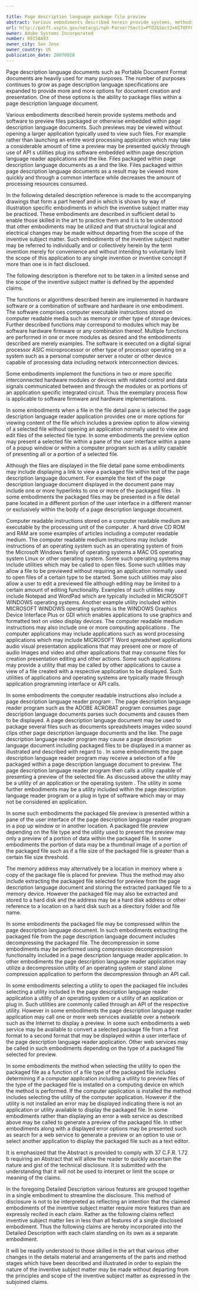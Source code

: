 ```yaml
---

title: Page description language package file preview
abstract: Various embodiments described herein provide systems, methods, and software to preview files packaged, or otherwise embedded, within page description language documents. Such previews may be viewed without opening a larger application typically used to view such files. Some embodiments include presenting, in a page description language document reader application, a representation of a file packaged within a page description language document and receiving a selection of the packaged file to preview the file within the page description language document reader application. Some embodiments further include selecting a utility to open the packaged file as a function of a file type of the packaged file and calling the selected utility to open the packaged file with a reference to a location where packaged file is located.
url: http://patft.uspto.gov/netacgi/nph-Parser?Sect1=PTO2&Sect2=HITOFF&p=1&u=%2Fnetahtml%2FPTO%2Fsearch-adv.htm&r=1&f=G&l=50&d=PALL&S1=09158493&OS=09158493&RS=09158493
owner: Adobe Systems Incorporated
number: 09158493
owner_city: San Jose
owner_country: US
publication_date: 20070928
---
```

Page description language documents such as Portable Document Format documents are heavily used for many purposes. The number of purposes continues to grow as page description language specifications are expanded to provide more and more options for document creation and presentation. One of these options is the ability to package files within a page description language document.

Various embodiments described herein provide systems methods and software to preview files packaged or otherwise embedded within page description language documents. Such previews may be viewed without opening a larger application typically used to view such files. For example rather than launching an entire word processing application which may take a considerable amount of time a preview may be presented quickly through use of API s utilities plug ins software embedded within page description language reader applications and the like. Files packaged within page description language documents as a and the like. Files packaged within page description language documents as a result may be viewed more quickly and through a common interface while decreases the amount of processing resources consumed.

In the following detailed description reference is made to the accompanying drawings that form a part hereof and in which is shown by way of illustration specific embodiments in which the inventive subject matter may be practiced. These embodiments are described in sufficient detail to enable those skilled in the art to practice them and it is to be understood that other embodiments may be utilized and that structural logical and electrical changes may be made without departing from the scope of the inventive subject matter. Such embodiments of the inventive subject matter may be referred to individually and or collectively herein by the term invention merely for convenience and without intending to voluntarily limit the scope of this application to any single invention or inventive concept if more than one is in fact disclosed.

The following description is therefore not to be taken in a limited sense and the scope of the inventive subject matter is defined by the appended claims.

The functions or algorithms described herein are implemented in hardware software or a combination of software and hardware in one embodiment. The software comprises computer executable instructions stored on computer readable media such as memory or other type of storage devices. Further described functions may correspond to modules which may be software hardware firmware or any combination thereof. Multiple functions are performed in one or more modules as desired and the embodiments described are merely examples. The software is executed on a digital signal processor ASIC microprocessor or other type of processor operating on a system such as a personal computer server a router or other device capable of processing data including network interconnection devices.

Some embodiments implement the functions in two or more specific interconnected hardware modules or devices with related control and data signals communicated between and through the modules or as portions of an application specific integrated circuit. Thus the exemplary process flow is applicable to software firmware and hardware implementations.

In some embodiments when a file in the file detail pane is selected the page description language reader application provides one or more options for viewing content of the file which includes a preview option to allow viewing of a selected file without opening an application normally used to view and edit files of the selected file type. In some embodiments the preview option may present a selected file within a pane of the user interface within a pane of a popup window or within a computer program such as a utility capable of presenting all or a portion of a selected file.

Although the files are displayed in the file detail pane some embodiments may include displaying a link to view a packaged file within text of the page description language document. For example the text of the page description language document displayed in the document pane may include one or more hyperlinks to one or more of the packaged files . In some embodiments the packaged files may be presented in a file detail pane located in a different portion of the user interface in a different manner or exclusively within the body of a page description language document.

Computer readable instructions stored on a computer readable medium are executable by the processing unit of the computer . A hard drive CD ROM and RAM are some examples of articles including a computer readable medium. The computer readable medium instructions may include instructions of an operating system such as an operating system of from the Microsoft Windows family of operating systems a MAC OS operating system Linux or other operating system. Some such operating systems may include utilities which may be called to open files. Some such utilities may allow a file to be previewed without requiring an application normally used to open files of a certain type to be started. Some such utilities may also allow a user to edit a previewed file although editing may be limited to a certain amount of editing functionality. Examples of such utilities may include Notepad and WordPad which are typically included in MICROSOFT WINDOWS operating systems. Another example utility included within MICROSOFT WINDOWS operating systems is the WINDOWS Graphics Device Interface Plus or GDI which enables applications to use graphics and formatted text on video display devices. The computer readable medium instructions may also include one or more computing applications . The computer applications may include applications such as word processing applications which may include MICROSOFT Word spreadsheet applications audio visual presentation applications that may present one or more of audio images and video and other applications that may consume files for creation presentation editing and other actions. Some such applications may provide a utility that may be called by other applications to cause a view of a file created with a respective application to be displayed. Such utilities of applications and operating systems are typically made through application programming interface or API calls.

In some embodiments the computer readable instructions also include a page description language reader program . The page description language reader program such as the ADOBE ACROBAT program consumes page description language documents parses such documents and causes them to be displayed. A page description language document may be used to package several files such as documents spreadsheets images video sound clips other page description language documents and the like. The page description language reader program may cause a page description language document including packaged files to be displayed in a manner as illustrated and described with regard to . In some embodiments the page description language reader program may receive a selection of a file packaged within a page description language document to preview. The page description language reader program then calls a utility capable of presenting a preview of the selected file. As discussed above the utility may be a utility of an application or the operating system . The utility in some further embodiments may be a utility included within the page description language reader program or a plug in type of software which may or may not be considered an application.

In some such embodiments the packaged file preview is presented within a pane of the user interface of the page description language reader program in a pop up window or in another location. A packaged file preview depending on the file type and the utility used to present the preview may only a preview of a portion of data within the packaged file. In some embodiments the portion of data may be a thumbnail image of a portion of the packaged file such as if a file size of the packaged file is greater than a certain file size threshold.

The memory address may alternatively be a location in memory where a copy of the package file is placed for preview. Thus the method may also include extracting the packaged file selected for preview from the page description language document and storing the extracted packaged file to a memory device. However the packaged file may also be extracted and stored to a hard disk and the address may be a hard disk address or other reference to a location on a hard disk such as a directory folder and file name.

In some embodiments the packaged file may be compressed within the page description language document. In such embodiments extracting the packaged file from the page description language document includes decompressing the packaged file. The decompression in some embodiments may be performed using compression decompression functionality included in a page description language reader application. In other embodiments the page description language reader application may utilize a decompression utility of an operating system or stand alone compression application to perform the decompression through an API call.

In some embodiments selecting a utility to open the packaged file includes selecting a utility included in the page description language reader application a utility of an operating system or a utility of an application or plug in. Such utilities are commonly called through an API of the respective utility. However in some embodiments the page description language reader application may call one or more web services available over a network such as the Internet to display a preview. In some such embodiments a web service may be available to convert a selected package file from a first format to a second format that may be displayed within a user interface of the page description language reader application. Other web services may be called in such embodiments depending on the type of a packaged file selected for preview.

In some embodiments the method when selecting the utility to open the packaged file as a function of a file type of the packaged file includes determining if a computer application including a utility to preview files of the type of the packaged file is installed on a computing device on which the method is performed. If the computer application is installed the method includes selecting the utility of the computer application. However if the utility is not installed an error may be displayed indicating there is not an application or utility available to display the packaged file. In some embodiments rather than displaying an error a web service as described above may be called to generate a preview of the packaged file. In other embodiments along with a displayed error options may be presented such as search for a web service to generate a preview or an option to use or select another application to display the packaged file such as a text editor.

It is emphasized that the Abstract is provided to comply with 37 C.F.R. 1.72 b requiring an Abstract that will allow the reader to quickly ascertain the nature and gist of the technical disclosure. It is submitted with the understanding that it will not be used to interpret or limit the scope or meaning of the claims.

In the foregoing Detailed Description various features are grouped together in a single embodiment to streamline the disclosure. This method of disclosure is not to be interpreted as reflecting an intention that the claimed embodiments of the inventive subject matter require more features than are expressly recited in each claim. Rather as the following claims reflect inventive subject matter lies in less than all features of a single disclosed embodiment. Thus the following claims are hereby incorporated into the Detailed Description with each claim standing on its own as a separate embodiment.

It will be readily understood to those skilled in the art that various other changes in the details material and arrangements of the parts and method stages which have been described and illustrated in order to explain the nature of the inventive subject matter may be made without departing from the principles and scope of the inventive subject matter as expressed in the subjoined claims.

